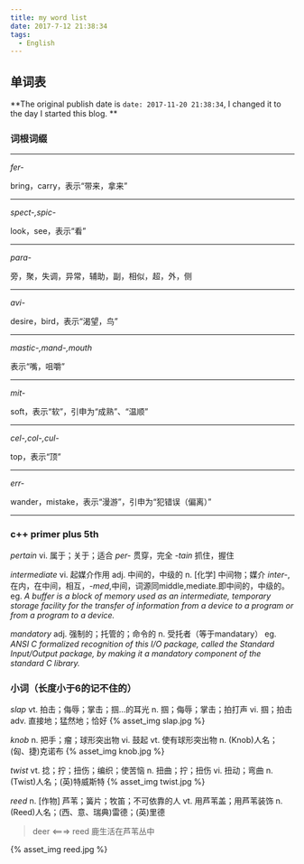 ```yaml
---
title: my word list
date: 2017-7-12 21:38:34
tags:
  - English
---
```


## 单词表

**The original publish date is `date: 2017-11-20 21:38:34`, I changed it to the day I started this blog. **

<!-- more -->

### 词根词缀

---

*fer-*

bring，carry，表示“带来，拿来”

---

*spect-,spic-*

look，see，表示“看”

---

*para-*

旁，聚，失调，异常，辅助，副，相似，超，外，侧

---

*avi-*

desire，bird，表示“渴望，鸟”

---

*mastic-,mand-,mouth*

表示“嘴，咀嚼”

---

*mit-*

soft，表示“软”，引申为“成熟”、“温顺”

---

*cel-,col-,cul-*

top，表示“顶”

---

*err-*

wander，mistake，表示“漫游”，引申为“犯错误（偏离）”

---



### c++ primer plus 5th

*pertain*
vi. 属于；关于；适合
*per-* 贯穿，完全	*-tain* 抓住，握住

*intermediate* 
vi. 起媒介作用
adj. 中间的，中级的
n. [化学] 中间物；媒介
*inter-*,在内，在中间，相互，*-med*,中间，词源同middle,mediate.即中间的，中级的。
eg. *A buffer is a block of memory used as an intermediate, temporary storage facility for the transfer of information from a device to a program or from a program to a device.*

*mandatory*
adj. 强制的；托管的；命令的
n. 受托者（等于mandatary）
eg. *ANSI C formalized recognition of this I/O package, called the Standard Input/Output package, by making it a mandatory component of the standard C library.*

### 小词（长度小于6的记不住的）

*slap*
vt. 拍击；侮辱；掌击；掴…的耳光
n. 掴；侮辱；掌击；拍打声
vi. 掴；拍击
adv. 直接地；猛然地；恰好
 {% asset_img slap.jpg %}

*knob*
n. 把手；瘤；球形突出物
vi. 鼓起
vt. 使有球形突出物
n. (Knob)人名；(匈、捷)克诺布
{% asset_img knob.jpg  %}

*twist*
vt. 捻；拧；扭伤；编织；使苦恼
n. 扭曲；拧；扭伤
vi. 扭动；弯曲
n. (Twist)人名；(英)特威斯特
{% asset_img twist.jpg %}

*reed*
n. [作物] 芦苇；簧片；牧笛；不可依靠的人
vt. 用芦苇盖；用芦苇装饰
n. (Reed)人名；(西、意、瑞典)雷德；(英)里德
> deer <===> reed		鹿生活在芦苇丛中 

{% asset_img reed.jpg %}
